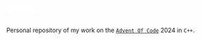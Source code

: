<h1 style="display: flex; align-items: start;">
    <a href="https://adventofcode.com/">
        <img src="assets/aoc-text-icon.svg" width="35%" alt="Advent Of C++">
    </a>
</h1>

Personal repository of my work on the <span class="aoc-colored">[`Advent Of Code`](https://adventofcode.com/)</span> 2024 in `C++`.